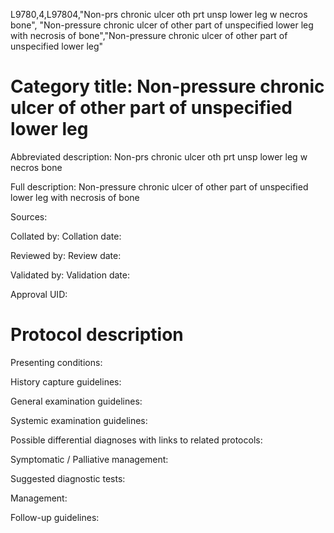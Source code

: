 L9780,4,L97804,"Non-prs chronic ulcer oth prt unsp lower leg w necros bone", "Non-pressure chronic ulcer of other part of unspecified lower leg with necrosis of bone","Non-pressure chronic ulcer of other part of unspecified lower leg"
# Category title: Non-pressure chronic ulcer of other part of unspecified lower leg

Abbreviated description: Non-prs chronic ulcer oth prt unsp lower leg w necros bone

Full description: Non-pressure chronic ulcer of other part of unspecified lower leg with necrosis of bone

Sources:

Collated by:
Collation date:

Reviewed by:
Review date:

Validated by:
Validation date:

Approval UID:

# Protocol description

Presenting conditions:

History capture guidelines:

General examination guidelines:

Systemic examination guidelines:

Possible differential diagnoses with links to related protocols:

Symptomatic / Palliative management:

Suggested diagnostic tests:

Management:

Follow-up guidelines:
